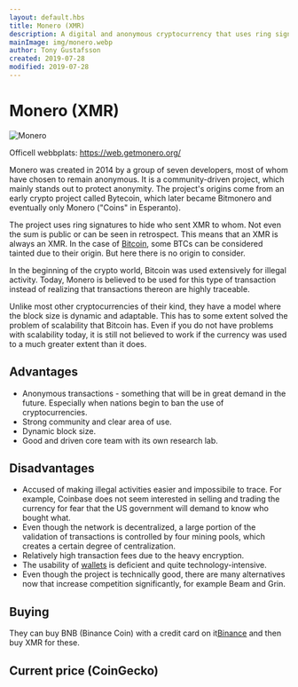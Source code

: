 ```yaml
---
layout: default.hbs
title: Monero (XMR)
description: A digital and anonymous cryptocurrency that uses ring signatures and dynamic block size.
mainImage: img/monero.webp
author: Tony Gustafsson
created: 2019-07-28
modified: 2019-07-28
---
```


# Monero (XMR)

![Monero](/img/monero.webp 'Monero')

Officell webbplats: https://web.getmonero.org/

Monero was created in 2014 by a group of seven developers, most of whom have chosen to remain anonymous. It is a community-driven project, which mainly stands out to protect anonymity. The project's origins come from an early crypto project called Bytecoin, which later became Bitmonero and eventually only Monero ("Coins" in Esperanto).

The project uses ring signatures to hide who sent XMR to whom. Not even the sum is public or can be seen in retrospect. This means that an XMR is always an XMR. In the case of [Bitcoin](/cryptocurrencies/bitcoin.html), some BTCs can be considered tainted due to their origin. But here there is no origin to consider.

In the beginning of the crypto world, Bitcoin was used extensively for illegal activity. Today, Monero is believed to be used for this type of transaction instead of realizing that transactions thereon are highly traceable.

Unlike most other cryptocurrencies of their kind, they have a model where the block size is dynamic and adaptable. This has to some extent solved the problem of scalability that Bitcoin has. Even if you do not have problems with scalability today, it is still not believed to work if the currency was used to a much greater extent than it does.

## Advantages

-   Anonymous transactions - something that will be in great demand in the future. Especially when nations begin to ban the use of cryptocurrencies.
-   Strong community and clear area of use.
-   Dynamic block size.
-   Good and driven core team with its own research lab.

## Disadvantages

-   Accused of making illegal activities easier and impossibile to trace. For example, Coinbase does not seem interested in selling and trading the currency for fear that the US government will demand to know who bought what.
-   Even though the network is decentralized, a large portion of the validation of transactions is controlled by four mining pools, which creates a certain degree of centralization.
-   Relatively high transaction fees due to the heavy encryption.
-   The usability of [wallets](/market/wallets.html) is deficient and quite technology-intensive.
-   Even though the project is technically good, there are many alternatives now that increase competition significantly, for example Beam and Grin.

## Buying

They can buy BNB (Binance Coin) with a credit card on it[Binance](https://www.binance.com) and then buy XMR for these.

## Current price (CoinGecko)

<script src="https://widgets.coingecko.com/coingecko-coin-ticker-widget.js"></script>

<coingecko-coin-ticker-widget currency="usd" coin-id="monero" locale="en"></coingecko-coin-ticker-widget>
